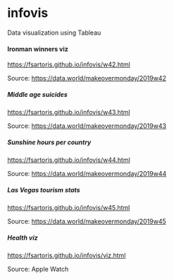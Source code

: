 # infovis
Data visualization using Tableau

#### Ironman winners viz
https://fsartoris.github.io/infovis/w42.html 


Source: https://data.world/makeovermonday/2019w42

##### Middle age suicides
https://fsartoris.github.io/infovis/w43.html 


Source: https://data.world/makeovermonday/2019w43

##### Sunshine hours per country
https://fsartoris.github.io/infovis/w44.html 


Source: https://data.world/makeovermonday/2019w44

##### Las Vegas tourism stats  
https://fsartoris.github.io/infovis/w45.html 


Source: https://data.world/makeovermonday/2019w45

##### Health viz
https://fsartoris.github.io/infovis/viz.html


Source: Apple Watch

